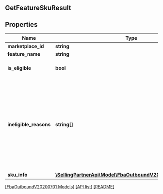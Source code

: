 ## GetFeatureSkuResult

## Properties

Name | Type | Description | Notes
------------ | ------------- | ------------- | -------------
**marketplace_id** | **string** | The requested marketplace. |
**feature_name** | **string** | The name of the feature. |
**is_eligible** | **bool** | When true, the seller SKU is eligible for the requested feature. |
**ineligible_reasons** | **string[]** | A list of one or more reasons that the seller SKU is ineligibile for the feature.<br><br>Possible values:<br>* MERCHANT_NOT_ENROLLED - The merchant isn't enrolled for the feature.<br>* SKU_NOT_ELIGIBLE - The SKU doesn't reside in a warehouse that supports the feature.<br>* INVALID_SKU - There is an issue with the SKU provided. | [optional]
**sku_info** | [**\SellingPartnerApi\Model\FbaOutboundV20200701\FeatureSku**](FeatureSku.md) |  | [optional]

[[FbaOutboundV20200701 Models]](../) [[API list]](../../Api) [[README]](../../../README.md)
